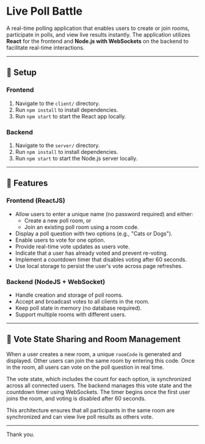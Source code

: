 # Live Poll Battle

A real-time polling application that enables users to create or join rooms, participate in polls, and view live results instantly. The application utilizes **React** for the frontend and **Node.js with WebSockets** on the backend to facilitate real-time interactions.

---

## 🔧 Setup

### Frontend
1. Navigate to the `client/` directory.
2. Run `npm install` to install dependencies.
3. Run `npm start` to start the React app locally.

### Backend
1. Navigate to the `server/` directory.
2. Run `npm install` to install dependencies.
3. Run `npm start` to start the Node.js server locally.

---

## 🚀 Features

### Frontend (ReactJS)
- Allow users to enter a unique name (no password required) and either:
  - Create a new poll room, or
  - Join an existing poll room using a room code.
- Display a poll question with two options (e.g., "Cats or Dogs").
- Enable users to vote for one option.
- Provide real-time vote updates as users vote.
- Indicate that a user has already voted and prevent re-voting.
- Implement a countdown timer that disables voting after 60 seconds.
- Use local storage to persist the user's vote across page refreshes.

### Backend (NodeJS + WebSocket)
- Handle creation and storage of poll rooms.
- Accept and broadcast votes to all clients in the room.
- Keep poll state in memory (no database required).
- Support multiple rooms with different users.

---

## 🔄 Vote State Sharing and Room Management

When a user creates a new room, a unique `roomCode` is generated and displayed. Other users can join the same room by entering this code. Once in the room, all users can vote on the poll question in real time.

The vote state, which includes the count for each option, is synchronized across all connected users. The backend manages this vote state and the countdown timer using WebSockets. The timer begins once the first user joins the room, and voting is disabled after 60 seconds.

This architecture ensures that all participants in the same room are synchronized and can view live poll results as others vote.

---

Thank you.
